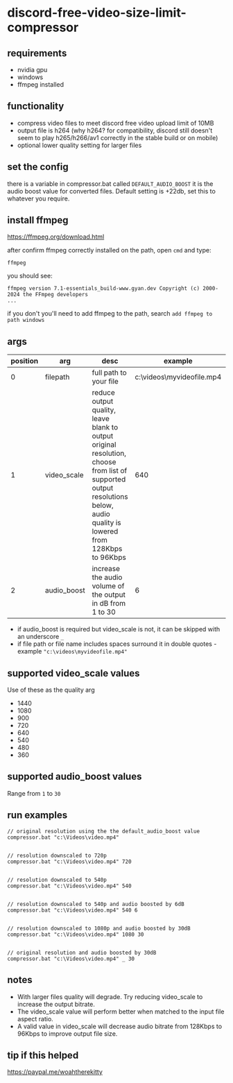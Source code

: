 # discord-free-video-size-limit-compressor

## requirements
- nvidia gpu
- windows
- ffmpeg installed

## functionality
- compress video files to meet discord free video upload limit of 10MB
- output file is h264 (why h264? for compatibility, discord still doesn't seem to play h265/h266/av1 correctly in the stable build or on mobile)
- optional lower quality setting for larger files

## set the config
there is a variable in compressor.bat called `DEFAULT_AUDIO_BOOST` it is the audio boost value for converted files. Default setting is +22db, set this to whatever you require.

## install ffmpeg  
https://ffmpeg.org/download.html

after confirm ffmpeg correctly installed on the path, open `cmd` and type:
```batch
ffmpeg
```
you should see:
```batch 
ffmpeg version 7.1-essentials_build-www.gyan.dev Copyright (c) 2000-2024 the FFmpeg developers
...
```
if you don't you'll need to add ffmpeg to the path, search `add ffmpeg to path windows`

## args 
|position|arg|desc|example|required|
|---|---|---|---|---|
|0|filepath|full path to your file|c:\videos\myvideofile.mp4|yes|
|1|video_scale|reduce output quality, leave blank to output original resolution, choose from list of supported output resolutions below, audio quality is lowered from 128Kbps to 96Kbps|640|no|
|2|audio_boost|increase the audio volume of the output in dB from 1 to 30|6|no|

- if audio_boost is required but video_scale is not, it can be skipped with an underscore `_` 
- if file path or file name includes spaces surround it in double quotes - example `"c:\videos\myvideofile.mp4"`

## supported video_scale values 
Use of these as the quality arg
- 1440
- 1080
- 900
- 720
- 640
- 540
- 480
- 360

## supported audio_boost values 
Range from `1` to `30`

## run examples
```batch
// original resolution using the the default_audio_boost value 
compressor.bat "c:\Videos\video.mp4" 


// resolution downscaled to 720p
compressor.bat "c:\Videos\video.mp4" 720


// resolution downscaled to 540p
compressor.bat "c:\Videos\video.mp4" 540


// resolution downscaled to 540p and audio boosted by 6dB
compressor.bat "c:\Videos\video.mp4" 540 6


// resolution downscaled to 1080p and audio boosted by 30dB
compressor.bat "c:\Videos\video.mp4" 1080 30


// original resolution and audio boosted by 30dB
compressor.bat "c:\Videos\video.mp4" _ 30
```

## notes
- With larger files quality will degrade. Try reducing video_scale to increase the output bitrate.
- The video_scale value will perform better when matched to the input file aspect ratio.
- A valid value in video_scale will decrease audio bitrate from 128Kbps to 96Kbps to improve output file size. 

## tip if this helped
https://paypal.me/woahtherekitty